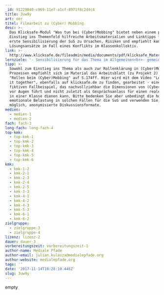```yaml
---
_id: 91229040-c969-11e7-a1cf-8971f8c2d4c4
title: 3uw9y
art: oer
titel: Filmarbeit zu (Cyber) Mobbing
desc: >-
  Das Klicksafe-Modul "Was tun bei (Cyber)Mobbing" bietet neben einem profunden
  Einstieg ins Themenfeld hilfreiche Arbeitsmaterialien und Linktipps für eine
  erste Sensibilisierung der SuS zu Ursachen, Risiken und empfiehlt konkrete
  Lösungsansätze im Fall eines Konflikts im Klassenkollektiv.
link: >-
  http://www.klicksafe.de/fileadmin/media/documents/pdf/klicksafe_Materialien/Lehrer_Allgemein/Was_tun_bei_Cybermobbing.pdf
lernziele: '- Sensibilisierung für das Thema im Allgemeinen<br>- gemeinsame Definition von (Cyber)Mobbing erarbeiten<br>- Rollenklärung im (Cyber)Mobbing Prozess<br>- Handlungsmöglichkeiten und Vorgehen im Konfliktfall kennenlernen<br>- Auseinandersetzung mit rechtlichen Konsequenzen<br>- Möglichkeit zum Erstellen von gemeinsamen Verhaltensregeln für die Kommunikation im Netz'
tipp: >-
  Sowohl zum Einstieg ins Thema als auch zur Rollenklärung in (Cyber)Mobbing
  Prozessen empfiehlt sich im Material das Arbeitsblatt (zu Projekt 2) zu den
  "Rollen beim (Cyber)Mobbing" auf S.174ff. Hier wird mit dem Video "Let`s fight
  it together", ebenfalls auf klicksafe.de zu finden, gearbeitet - einem
  fiktiven Fallbeispiel, das nachvollziehbar die Dimensionen von (Cyber)Mobbing
  vor Augen führt und nicht zuletzt als Gesprächsanlass für einen realen Fall
  in einer Klasse dienen kann. Bitte bedenken Sie aber unbedingt die hohe
  emotionale Belastung in solchen Fällen für die SuS und verwenden Sie, wenn
  möglich, anonymisierte Diskussionsformate.
medien:
  - medien-1
  - medien-2
fach: fach-3
long-fach: long-fach-4
top-kmk:
  - top-kmk-1
  - top-kmk-2
  - top-kmk-3
  - top-kmk-4
  - top-kmk-5
  - top-kmk-6
kmk:
  - kmk-1-2
  - kmk-2-1
  - kmk-2-3
  - kmk-2-4
  - kmk-2-5
  - kmk-3-3
  - kmk-4-1
  - kmk-4-2
  - kmk-4-3
  - kmk-5-3
  - kmk-6-1
  - kmk-6-2
zielgruppe:
  - zielgruppe-3
  - zielgruppe-4
lizenz: lizenz-2
dauer: dauer-3
vorbereitungszeit: vorbereitungszeit-1
author-name: Mediale Pfade
author-email: julian.kulasza@medialepfade.org
author-website: medialepfade.org
tags: ''
date: '2017-11-14T18:28:10.446Z'
slug: 3uw9y
---
```

empty
